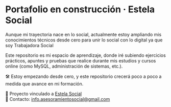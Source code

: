 # Portafolio en construcción · Estela Social

Aunque mi trayectoria nace en lo social, actualmente estoy ampliando mis conocimientos técnicos desde cero para unir lo social con lo digital ya que soy Trabajadora Social

Este repositorio es mi espacio de aprendizaje, donde iré subiendo ejercicios prácticos, apuntes y pruebas que realice durante mis estudios y cursos online (como MySQL, administración de sistemas, etc.).

🛠️ Estoy empezando desde cero, y este repositorio crecerá poco a poco a medida que avance en mi formación.

🔗 Proyecto vinculado a [Estela Social](https://estela.social)  
📧 Contacto: info.asesoramientosocial@gmail.com
